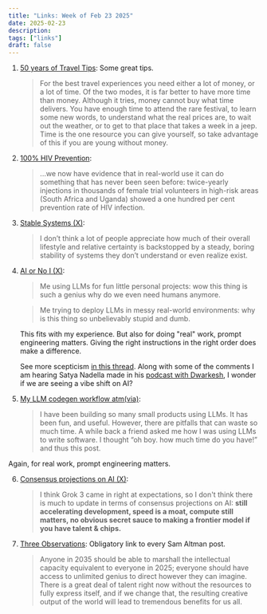 ```yaml
---
title: "Links: Week of Feb 23 2025"
date: 2025-02-23
description:
tags: ["links"]
draft: false
---
```


1. [50 years of Travel Tips](https://kk.org/thetechnium/50-years-of-travel-tips/): Some great tips. 
    >For the best travel experiences you need either a lot of money, or a lot of time. Of the two modes, it is far better to have more time than money. Although it tries, money cannot buy what time delivers. You have enough time to attend the rare festival, to learn some new words, to understand what the real prices are, to wait out the weather, or to get to that place that takes a week in a jeep. Time is the one resource you can give yourself, so take advantage of this if you are young without money.

2. [100% HIV Prevention](https://www.science.org/content/blog-post/prevention-hiv): 
    > ...we now have evidence that in real-world use it can do something that has never been seen before: twice-yearly injections in thousands of female trial volunteers in high-risk areas (South Africa and Uganda) showed a one hundred per cent prevention rate of HIV infection.    

3. [Stable Systems (X)](https://x.com/jasonc_nc/status/1888213714991546646):
    > I don’t think a lot of people appreciate how much of their overall lifestyle and relative certainty is backstopped by a steady, boring stability of systems they don’t understand or even realize exist.

4. [AI or No I (X)](https://x.com/nabeelqu/status/1888646035624403060): 
    >Me using LLMs for fun little personal projects: wow this thing is such a genius why do we even need humans anymore. 
    
    >Me trying to deploy LLMs in messy real-world environments: why is this thing so unbelievably stupid and dumb.

    This fits with my experience. But also for doing "real" work, prompt engineering matters. Giving the right instructions in the right order does make a difference.  

    See more scepticism [in this thread](https://x.com/getjonwithit/status/1892054184146411878). Along with some of the comments I am hearing Satya Nadella made in his [podcast with Dwarkesh](https://www.dwarkeshpatel.com/p/satya-nadella), I wonder if we are seeing a vibe shift on AI?

5. [My LLM codegen workflow atm](https://harper.blog/2025/02/16/my-llm-codegen-workflow-atm/)[(via)](https://simonwillison.net/2025/Feb/21/my-llm-codegen-workflow-atm/#atom-everything): 
    >I have been building so many small products using LLMs. It has been fun, and useful. However, there are pitfalls that can waste so much time. A while back a friend asked me how I was using LLMs to write software. I thought “oh boy. how much time do you have!” and thus this post.

Again, for real work, prompt engineering matters. 

6. [Consensus projections on AI (X)](https://x.com/emollick/status/1891749764212900242): 
    > I think Grok 3 came in right at expectations, so I don't think there is much to update in terms of consensus projections on AI: **still accelerating development, speed is a moat, compute still matters, no obvious secret sauce to making a frontier model if you have talent & chips.**  

7. [Three Observations](https://blog.samaltman.com/three-observations): Obligatory link to every Sam Altman post. 
    >  Anyone in 2035 should be able to marshall the intellectual capacity equivalent to everyone in 2025; everyone should have access to unlimited genius to direct however they can imagine. There is a great deal of talent right now without the resources to fully express itself, and if we change that, the resulting creative output of the world will lead to tremendous benefits for us all.
